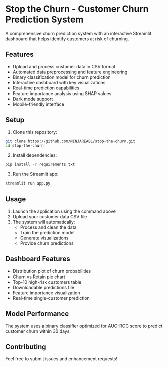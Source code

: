 # Stop the Churn - Customer Churn Prediction System

A comprehensive churn prediction system with an interactive Streamlit dashboard that helps identify customers at risk of churning.

## Features

- Upload and process customer data in CSV format
- Automated data preprocessing and feature engineering
- Binary classification model for churn prediction
- Interactive dashboard with key visualizations
- Real-time prediction capabilities
- Feature importance analysis using SHAP values
- Dark mode support
- Mobile-friendly interface

## Setup

1. Clone this repository:
```bash
git clone https://github.com/NINJAREABL/stop-the-churn.git
cd stop-the-churn
```

2. Install dependencies:
```bash
pip install -r requirements.txt
```

3. Run the Streamlit app:
```bash
streamlit run app.py
```

## Usage

1. Launch the application using the command above
2. Upload your customer data CSV file
3. The system will automatically:
   - Process and clean the data
   - Train the prediction model
   - Generate visualizations
   - Provide churn predictions

## Dashboard Features

- Distribution plot of churn probabilities
- Churn vs Retain pie chart
- Top-10 high-risk customers table
- Downloadable predictions file
- Feature importance visualization
- Real-time single-customer prediction

## Model Performance

The system uses a binary classifier optimized for AUC-ROC score to predict customer churn within 30 days.

## Contributing


Feel free to submit issues and enhancement requests! 
